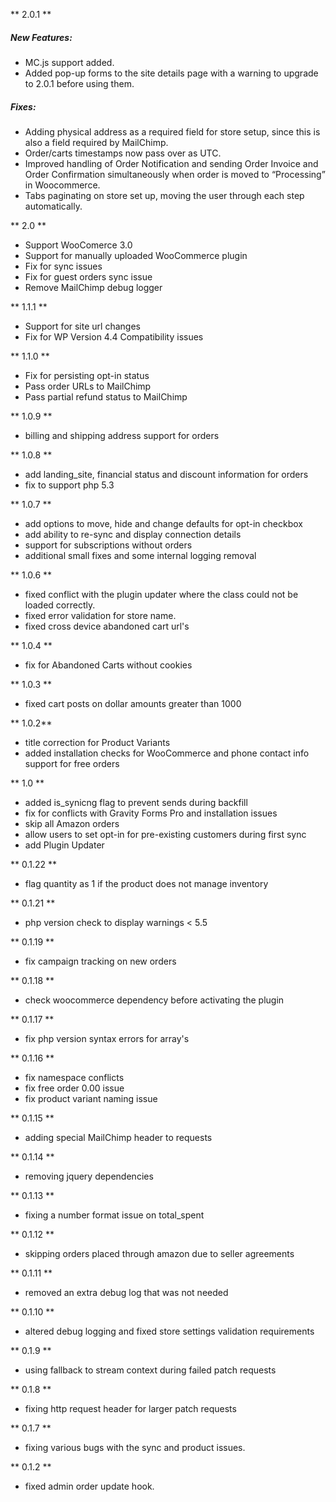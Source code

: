 ** 2.0.1 **

##### New Features: #####
* MC.js support added.
* Added pop-up forms to the site details page with a warning to upgrade to 2.0.1 before using them.

##### Fixes: #####
* Adding physical address as a required field for store setup, since this is also a field required by MailChimp.
* Order/carts timestamps now pass over as UTC.
* Improved handling of Order Notification and sending Order Invoice and Order Confirmation simultaneously when order is moved to “Processing” in Woocommerce.
* Tabs paginating on store set up, moving the user through each step automatically.

** 2.0 ** 
* Support WooComerce 3.0 
* Support for manually uploaded WooCommerce plugin
* Fix for sync issues 
* Fix for guest orders sync issue 
* Remove MailChimp debug logger

** 1.1.1 ** 
* Support for site url changes
* Fix for WP Version 4.4 Compatibility issues

** 1.1.0 ** 
* Fix for persisting opt-in status
* Pass order URLs to MailChimp
* Pass partial refund status to MailChimp 

** 1.0.9 **
* billing and shipping address support for orders

** 1.0.8 **
* add landing_site, financial status and discount information for orders
* fix to support php 5.3

** 1.0.7 **
* add options to move, hide and change defaults for opt-in checkbox
* add ability to re-sync and display connection details
* support for subscriptions without orders
* additional small fixes and some internal logging removal

** 1.0.6 **
* fixed conflict with the plugin updater where the class could not be loaded correctly.
* fixed error validation for store name.
* fixed cross device abandoned cart url's

** 1.0.4 **
* fix for Abandoned Carts without cookies

** 1.0.3 **
* fixed cart posts on dollar amounts greater than 1000

** 1.0.2**
* title correction for Product Variants
* added installation checks for WooCommerce and phone contact info
support for free orders

** 1.0 **
* added is_synicng flag to prevent sends during backfill
* fix for conflicts with Gravity Forms Pro and installation issues
* skip all Amazon orders
* allow users to set opt-in for pre-existing customers during first sync
* add Plugin Updater

** 0.1.22 **
* flag quantity as 1 if the product does not manage inventory

** 0.1.21 **
* php version check to display warnings < 5.5

** 0.1.19 **
* fix campaign tracking on new orders

** 0.1.18 **
* check woocommerce dependency before activating the plugin

** 0.1.17 **
* fix php version syntax errors for array's

** 0.1.16 **
* fix namespace conflicts
* fix free order 0.00 issue
* fix product variant naming issue

** 0.1.15 **
* adding special MailChimp header to requests

** 0.1.14 **
* removing jquery dependencies

** 0.1.13 **
* fixing a number format issue on total_spent

** 0.1.12 **
* skipping orders placed through amazon due to seller agreements

** 0.1.11 **
* removed an extra debug log that was not needed

** 0.1.10 **
* altered debug logging and fixed store settings validation requirements

** 0.1.9 **
* using fallback to stream context during failed patch requests

** 0.1.8 **
* fixing http request header for larger patch requests

** 0.1.7 **
* fixing various bugs with the sync and product issues.

** 0.1.2 **
* fixed admin order update hook.
